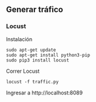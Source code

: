 ## Generar tráfico
### Locust
Instalación
~~~
sudo apt-get update
sudo apt-get install python3-pip
sudo pip3 install locust
~~~
Correr Locust
~~~
locust -f traffic.py
~~~
Ingresar a http://localhost:8089